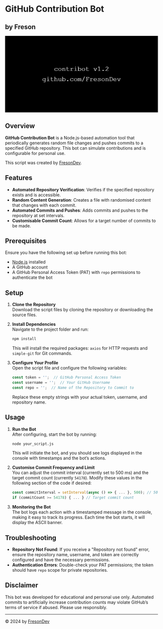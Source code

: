 # GitHub Contribution Bot
## by Freson

![GitHub Contribution Bot Banner](https://github.com/FresonDev/cdnPublic/blob/main/contribot.png?raw=true)

## Overview
**GitHub Contribution Bot** is a Node.js-based automation tool that periodically generates random file changes and pushes commits to a specified GitHub repository. This bot can simulate contributions and is configurable for personal use.

This script was created by [FresonDev](https://github.com/FresonDev).

## Features
- **Automated Repository Verification**: Verifies if the specified repository exists and is accessible.
- **Random Content Generation**: Creates a file with randomised content that changes with each commit.
- **Automated Commits and Pushes**: Adds commits and pushes to the repository at set intervals.
- **Customisable Commit Count**: Allows for a target number of commits to be made.

## Prerequisites

Ensure you have the following set up before running this bot:
- [Node.js](https://nodejs.org) installed
- A GitHub account
- A GitHub Personal Access Token (PAT) with `repo` permissions to authenticate the bot

## Setup

1. **Clone the Repository**  
   Download the script files by cloning the repository or downloading the source files.

2. **Install Dependencies**  
   Navigate to the project folder and run:
   ```bash
   npm install
   ```
   This will install the required packages: `axios` for HTTP requests and `simple-git` for Git commands.

3. **Configure Your Profile**  
   Open the script file and configure the following variables:
   ```javascript
   const token = '';  // GitHub Personal Access Token
   const username = '';  // Your GitHub Username
   const repo = '';  // Name of the Repository to Commit to
   ```
   Replace these empty strings with your actual token, username, and repository name.

## Usage

1. **Run the Bot**  
   After configuring, start the bot by running:
   ```bash
   node your_script.js
   ```
   This will initiate the bot, and you should see logs displayed in the console with timestamps and the bot’s actions.

2. **Customise Commit Frequency and Limit**  
   You can adjust the commit interval (currently set to 500 ms) and the target commit count (currently `54178`). Modify these values in the following section of the code if desired:
   ```javascript
   const commitInterval = setInterval(async () => { ... }, 500); // 500 ms interval
   if (commitCount >= 54178) { ... } // Target commit count
   ```

3. **Monitoring the Bot**  
   The bot logs each action with a timestamped message in the console, making it easy to track its progress. Each time the bot starts, it will display the ASCII banner.

## Troubleshooting

- **Repository Not Found**: If you receive a "Repository not found" error, ensure the repository name, username, and token are correctly configured and have the necessary permissions.
- **Authentication Errors**: Double-check your PAT permissions; the token should have `repo` scope for private repositories.

## Disclaimer

This bot was developed for educational and personal use only. Automated commits to artificially increase contribution counts may violate GitHub’s terms of service if abused. Please use responsibly.

---

© 2024 by [FresonDev](https://github.com/FresonDev)
